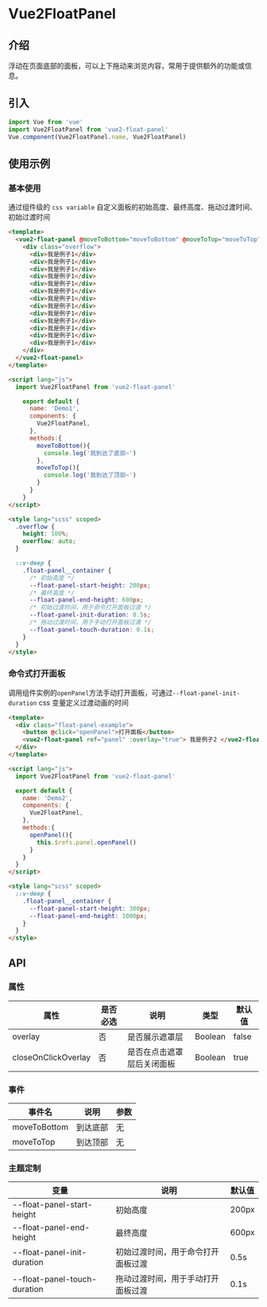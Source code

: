 # Vue2FloatPanel

## 介绍

浮动在页面底部的面板，可以上下拖动来浏览内容，常用于提供额外的功能或信息。

## 引入

```js
import Vue from 'vue'
import Vue2FloatPanel from 'vue2-float-panel'
Vue.component(Vue2FloatPanel.name, Vue2FloatPanel)
```

## 使用示例

### 基本使用

通过组件级的 `css variable` 自定义面板的初始高度、最终高度、拖动过渡时间、初始过渡时间

```html
<template>
  <vue2-float-panel @moveToBottom="moveToBottom" @moveToTop="moveToTop">
    <div class="overflow">
      <div>我是例子1</div>
      <div>我是例子1</div>
      <div>我是例子1</div>
      <div>我是例子1</div>
      <div>我是例子1</div>
      <div>我是例子1</div>
      <div>我是例子1</div>
      <div>我是例子1</div>
      <div>我是例子1</div>
      <div>我是例子1</div>
      <div>我是例子1</div>
      <div>我是例子1</div>
      <div>我是例子1</div>
    </div>
  </vue2-float-panel>
</template>

<script lang="js">
  import Vue2FloatPanel from 'vue2-float-panel'

    export default {
      name: 'Demo1',
      components: {
        Vue2FloatPanel,
      },
      methods:{
        moveToBottom(){
          console.log('我到达了底部~')
        },
        moveToTop(){
          console.log('我到达了顶部~')
        }
      }
    }
</script>

<style lang="scss" scoped>
  .overflow {
    height: 100%;
    overflow: auto;
  }

  ::v-deep {
    .float-panel__container {
      /* 初始高度 */
      --float-panel-start-height: 200px;
      /* 最终高度 */
      --float-panel-end-height: 600px;
      /* 初始过渡时间，用于命令打开面板过渡 */
      --float-panel-init-duration: 0.5s;
      /* 拖动过渡时间，用于手动打开面板过渡 */
      --float-panel-touch-duration: 0.1s;
    }
  }
</style>
```

### 命令式打开面板

调用组件实例的`openPanel`方法手动打开面板，可通过`--float-panel-init-duration` css 变量定义过渡动画的时间

```html
<template>
  <div class="float-panel-example">
    <button @click="openPanel">打开面板</button>
    <vue2-float-panel ref="panel" :overlay="true"> 我是例子2 </vue2-float-panel>
  </div>
</template>

<script lang="js">
  import Vue2FloatPanel from 'vue2-float-panel'

  export default {
    name: 'Demo2',
    components: {
      Vue2FloatPanel,
    },
    methods:{
      openPanel(){
        this.$refs.panel.openPanel()
      }
    }
  }
</script>

<style lang="scss" scoped>
  ::v-deep {
    .float-panel__container {
      --float-panel-start-height: 300px;
      --float-panel-end-height: 1000px;
    }
  }
</style>
```

## API

### 属性

| 属性                | 是否必选 | 说明                       | 类型    | 默认值 |
| ------------------- | -------- | -------------------------- | ------- | ------ |
| overlay             | 否       | 是否展示遮罩层             | Boolean | false  |
| closeOnClickOverlay | 否       | 是否在点击遮罩层后关闭面板 | Boolean | true   |

### 事件

| 事件名       | 说明     | 参数 |
| ------------ | -------- | ---- |
| moveToBottom | 到达底部 | 无   |
| moveToTop    | 到达顶部 | 无   |

### 主题定制

| 变量                         | 说明                               | 默认值 |
| ---------------------------- | ---------------------------------- | ------ |
| --float-panel-start-height   | 初始高度                           | 200px  |
| --float-panel-end-height     | 最终高度                           | 600px  |
| --float-panel-init-duration  | 初始过渡时间，用于命令打开面板过渡 | 0.5s   |
| --float-panel-touch-duration | 拖动过渡时间，用于手动打开面板过渡 | 0.1s   |
